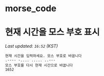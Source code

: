 # morse_code
# 현재 시간을 모스 부호 표시
<!-- MORSE_TIME_START -->
_Last updated: `16:52` (KST)_

```
현재 시간을 입력하세요. 모스 부호로 바꿉니다
.---- -.... ..... ..---
모스 부호를 다시 현재 시간으로 바꿉니다
1652
```
<!-- MORSE_TIME_END -->
